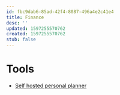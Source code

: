 ```yaml
---
id: fbc9dab6-85ad-42f4-8087-496a4e2c41e4
title: Finance
desc: ''
updated: 1597255570762
created: 1597255570762
stub: false
---
```



# Tools
- [Self hosted personal planner](https://www.firefly-iii.org/)
